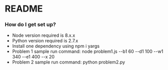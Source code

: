 # README #

### How do I get set up? ###

* Node version required is 8.x.x
* Python version required is 2.7.x
* Install one dependency using npm i yargs
* Problem 1 sample run command: node problem1.js --b1 60 --d1 100 --w1 340 --e1 400 --x 20
* Problem 2 sample run command: python problem2.py

